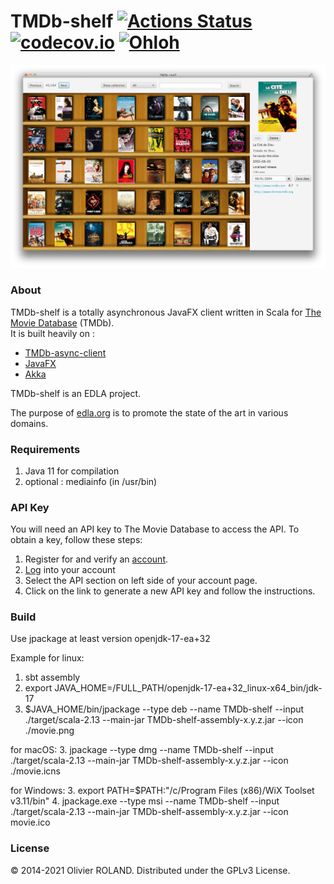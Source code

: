 # TMDb-shelf [![Actions Status](https://github.com/newca12/TMDb-shelf/workflows/Scala%20CI/badge.svg?branch=master)](https://github.com/newca12/TMDb-shelf/actions) [![codecov.io](https://codecov.io/github/newca12/TMDb-shelf/coverage.svg?branch=master)](https://codecov.io/github/newca12/TMDb-shelf?branch=master) [![Ohloh](http://www.openhub.net/p/TMDb-shelf/widgets/project_thin_badge.gif)](https://www.openhub.net/p/TMDb-shelf)

![Image](./screenshot.png?raw=true)

### About ###
TMDb-shelf is a totally asynchronous JavaFX client written in Scala for [The Movie Database][1] (TMDb).  
It is built heavily on :
* [TMDb-async-client][2]  
* [JavaFX][3]
* [Akka][4]

TMDb-shelf is an EDLA project.

The purpose of [edla.org](http://www.edla.org) is to promote the state of the art in various domains.

### Requirements ###
1. Java 11 for compilation
2. optional : mediainfo (in /usr/bin)

### API Key ###
You will need an API key to The Movie Database to access the API.  To obtain a key, follow these steps:

1. Register for and verify an [account](https://www.themoviedb.org/account/signup).
2. [Log](https://www.themoviedb.org/login) into your account
3. Select the API section on left side of your account page.
4. Click on the link to generate a new API key and follow the instructions.

### Build ###
Use jpackage at least version openjdk-17-ea+32

Example for linux:
1. sbt assembly
2. export JAVA_HOME=/FULL_PATH/openjdk-17-ea+32_linux-x64_bin/jdk-17
3. $JAVA_HOME/bin/jpackage --type deb --name TMDb-shelf --input ./target/scala-2.13 --main-jar TMDb-shelf-assembly-x.y.z.jar --icon ./movie.png

for macOS:
3. jpackage --type dmg  --name TMDb-shelf --input  ./target/scala-2.13 --main-jar TMDb-shelf-assembly-x.y.z.jar --icon ./movie.icns

for Windows:
3. export PATH=$PATH:"/c/Program Files (x86)/WiX Toolset v3.11/bin"
4. jpackage.exe --type msi --name TMDb-shelf --input ./target/scala-2.13 --main-jar TMDb-shelf-assembly-x.y.z.jar --icon movie.ico

### License ###
© 2014-2021 Olivier ROLAND. Distributed under the GPLv3 License.

[1]: https://www.themoviedb.org/
[2]: https://github.com/newca12/TMDb-async-client
[3]: https://openjfx.io/
[4]: https://akka.io/
